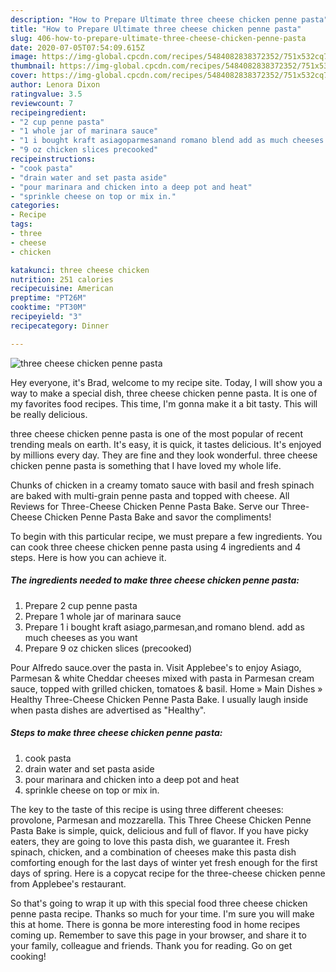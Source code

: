 ```yaml
---
description: "How to Prepare Ultimate three cheese chicken penne pasta"
title: "How to Prepare Ultimate three cheese chicken penne pasta"
slug: 406-how-to-prepare-ultimate-three-cheese-chicken-penne-pasta
date: 2020-07-05T07:54:09.615Z
image: https://img-global.cpcdn.com/recipes/5484082838372352/751x532cq70/three-cheese-chicken-penne-pasta-recipe-main-photo.jpg
thumbnail: https://img-global.cpcdn.com/recipes/5484082838372352/751x532cq70/three-cheese-chicken-penne-pasta-recipe-main-photo.jpg
cover: https://img-global.cpcdn.com/recipes/5484082838372352/751x532cq70/three-cheese-chicken-penne-pasta-recipe-main-photo.jpg
author: Lenora Dixon
ratingvalue: 3.5
reviewcount: 7
recipeingredient:
- "2 cup penne pasta"
- "1 whole jar of marinara sauce"
- "1 i bought kraft asiagoparmesanand romano blend add as much cheeses as you want"
- "9 oz chicken slices precooked"
recipeinstructions:
- "cook pasta"
- "drain water and set pasta aside"
- "pour marinara and chicken into a deep pot and heat"
- "sprinkle cheese on top or mix in."
categories:
- Recipe
tags:
- three
- cheese
- chicken

katakunci: three cheese chicken 
nutrition: 251 calories
recipecuisine: American
preptime: "PT26M"
cooktime: "PT30M"
recipeyield: "3"
recipecategory: Dinner

---
```



![three cheese chicken penne pasta](https://img-global.cpcdn.com/recipes/5484082838372352/751x532cq70/three-cheese-chicken-penne-pasta-recipe-main-photo.jpg)

Hey everyone, it's Brad, welcome to my recipe site. Today, I will show you a way to make a special dish, three cheese chicken penne pasta. It is one of my favorites food recipes. This time, I'm gonna make it a bit tasty. This will be really delicious.

three cheese chicken penne pasta is one of the most popular of recent trending meals on earth. It's easy, it is quick, it tastes delicious. It's enjoyed by millions every day. They are fine and they look wonderful. three cheese chicken penne pasta is something that I have loved my whole life.

Chunks of chicken in a creamy tomato sauce with basil and fresh spinach are baked with multi-grain penne pasta and topped with cheese. All Reviews for Three-Cheese Chicken Penne Pasta Bake. Serve our Three-Cheese Chicken Penne Pasta Bake and savor the compliments!


To begin with this particular recipe, we must prepare a few ingredients. You can cook three cheese chicken penne pasta using 4 ingredients and 4 steps. Here is how you can achieve it.

<!--inarticleads1-->

##### The ingredients needed to make three cheese chicken penne pasta:

1. Prepare 2 cup penne pasta
1. Prepare 1 whole jar of marinara sauce
1. Prepare 1 i bought kraft asiago,parmesan,and romano blend. add as much cheeses as you want
1. Prepare 9 oz chicken slices (precooked)


Pour Alfredo sauce.over the pasta in. Visit Applebee&#39;s to enjoy Asiago, Parmesan &amp; white Cheddar cheeses mixed with pasta in Parmesan cream sauce, topped with grilled chicken, tomatoes &amp; basil. Home » Main Dishes » Healthy Three-Cheese Chicken Penne Pasta Bake. I usually laugh inside when pasta dishes are advertised as &#34;Healthy&#34;. 

<!--inarticleads2-->

##### Steps to make three cheese chicken penne pasta:

1. cook pasta
1. drain water and set pasta aside
1. pour marinara and chicken into a deep pot and heat
1. sprinkle cheese on top or mix in.


The key to the taste of this recipe is using three different cheeses: provolone, Parmesan and mozzarella. This Three Cheese Chicken Penne Pasta Bake is simple, quick, delicious and full of flavor. If you have picky eaters, they are going to love this pasta dish, we guarantee it. Fresh spinach, chicken, and a combination of cheeses make this pasta dish comforting enough for the last days of winter yet fresh enough for the first days of spring. Here is a copycat recipe for the three-cheese chicken penne from Applebee&#39;s restaurant. 

So that's going to wrap it up with this special food three cheese chicken penne pasta recipe. Thanks so much for your time. I'm sure you will make this at home. There is gonna be more interesting food in home recipes coming up. Remember to save this page in your browser, and share it to your family, colleague and friends. Thank you for reading. Go on get cooking!
